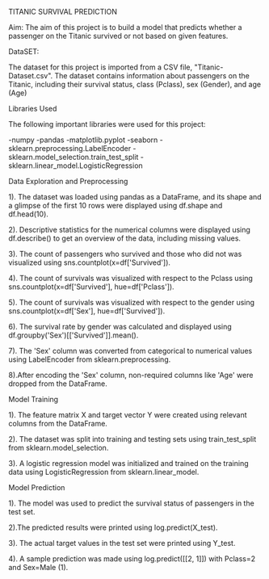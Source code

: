 TITANIC SURVIVAL PREDICTION


Aim: The aim of this project is to build a model that predicts whether a passenger on the Titanic survived or not based on given features.

DataSET:

The dataset for this project is imported from a CSV file, "Titanic-Dataset.csv". The dataset contains information about passengers on the Titanic, including their survival status, class (Pclass), sex (Gender), and age (Age)

Libraries Used

The following important libraries were used for this project:

 -numpy
 -pandas
 -matplotlib.pyplot
 -seaborn
 -sklearn.preprocessing.LabelEncoder
 -sklearn.model_selection.train_test_split
 -sklearn.linear_model.LogisticRegression


Data Exploration and Preprocessing


1). The dataset was loaded using pandas as a DataFrame, and its shape and a glimpse of the first 10 rows were displayed using df.shape and df.head(10).

2). Descriptive statistics for the numerical columns were displayed using df.describe() to get an overview of the data, including missing values.

3). The count of passengers who survived and those who did not was visualized using sns.countplot(x=df['Survived']).

4). The count of survivals was visualized with respect to the Pclass using sns.countplot(x=df['Survived'], hue=df['Pclass']).

5). The count of survivals was visualized with respect to the gender using sns.countplot(x=df['Sex'], hue=df['Survived']).

6). The survival rate by gender was calculated and displayed using df.groupby('Sex')[['Survived']].mean().

7). The 'Sex' column was converted from categorical to numerical values using LabelEncoder from sklearn.preprocessing.

8).After encoding the 'Sex' column, non-required columns like 'Age' were dropped from the DataFrame.

 


Model Training


1). The feature matrix X and target vector Y were created using relevant columns from the DataFrame.

2). The dataset was split into training and testing sets using train_test_split from sklearn.model_selection.

3). A logistic regression model was initialized and trained on the training data using LogisticRegression from sklearn.linear_model.





Model Prediction


1). The model was used to predict the survival status of passengers in the test set.

2).The predicted results were printed using log.predict(X_test).

3). The actual target values in the test set were printed using Y_test.

4). A sample prediction was made using log.predict([[2, 1]]) with Pclass=2 and Sex=Male (1).



